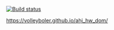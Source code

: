 [![Build status](https://ci.appveyor.com/api/projects/status/awoo76x3p074li9t/branch/main?svg=true)](https://ci.appveyor.com/project/volleyboler/ahj_hw_dnd/branch/main)

https://volleyboler.github.io/ahj_hw_dom/